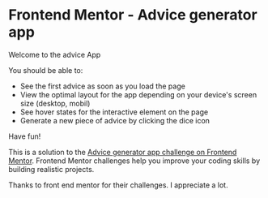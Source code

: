 # Frontend Mentor - Advice generator app

Welcome to the advice App

You should be able to:

- See the first advice as soon as you load the page
- View the optimal layout for the app depending on your device's screen size (desktop, mobil)
- See hover states for the interactive element on the page
- Generate a new piece of advice by clicking the dice icon

Have fun!

This is a solution to the [Advice generator app challenge on Frontend Mentor](https://www.frontendmentor.io/challenges/advice-generator-app-QdUG-13db). Frontend Mentor challenges help you improve your coding skills by building realistic projects.

Thanks to front end mentor for their challenges. I appreciate a lot.

